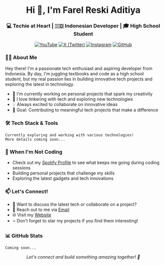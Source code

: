 <h1 align="center">Hi 👋, I'm Farel Reski Aditiya</h1>

<div align="center">

  ### 💻 Techie at Heart | 🇮🇩 Indonesian Developer | 🎓 High School Student
  
  [![YouTube](https://img.shields.io/badge/YouTube-%23FF0000.svg?style=for-the-badge&logo=YouTube&logoColor=white)](https://www.youtube.com/@Farel_RA)
  [![X (Twitter)](https://img.shields.io/badge/X-%23000000.svg?style=for-the-badge&logo=X&logoColor=white)](https://twitter.com/FarelRA_)
  [![Instagram](https://img.shields.io/badge/Instagram-%23E4405F.svg?style=for-the-badge&logo=Instagram&logoColor=white)](https://www.instagram.com/the_farelra)
  [![GitHub](https://img.shields.io/badge/GitHub-%23121011.svg?style=for-the-badge&logo=github&logoColor=white)](https://github.com/FarelRA)
</div>

### 👨‍💻 About Me

Hey there! I'm a passionate tech enthusiast and aspiring developer from Indonesia. By day, I'm juggling textbooks and code as a high school student, but my real passion lies in building innovative tech projects and exploring the latest in technology.

- 🔭 I'm currently working on personal projects that spark my creativity
- 🌱 I love tinkering with tech and exploring new technologies
- 💡 Always excited to collaborate on innovative ideas
- 🎯 Goal: Contributing to meaningful tech projects that make a difference

### 🛠️ Tech Stack & Tools

```text
Currently exploring and working with various technologies!
More details coming soon...
```

### 🎵 When I'm Not Coding

- Check out my [Spotify Profile](https://open.spotify.com/user/31omv4oxyhyat7bw267nq4bvdt2y) to see what keeps me going during coding sessions
- Building personal projects that challenge my skills
- Exploring the latest gadgets and tech innovations

### 📫 Let's Connect!

- 💬 Want to discuss the latest tech or collaborate on a project?
- 📧 Reach out to me via [Email](mailto:farel@farel.my.id)
- 🌐 Visit my [Website](https://farelra.github.io/profile)
- ⭐ Don't forget to star my projects if you find them interesting!

### 📊 GitHub Stats

```text
Coming soon...
```

<div align="center">
  <i>Let's connect and build something amazing together! 🚀</i>
</div>

